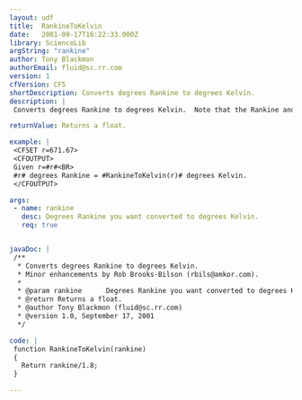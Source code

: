 ```yaml
---
layout: udf
title:  RankineToKelvin
date:   2001-09-17T16:22:33.000Z
library: ScienceLib
argString: "rankine"
author: Tony Blackmon
authorEmail: fluid@sc.rr.com
version: 1
cfVersion: CF5
shortDescription: Converts degrees Rankine to degrees Kelvin.
description: |
 Converts degrees Rankine to degrees Kelvin.  Note that the Rankine and Kelvin temperature scales have an absolute zero (negative Rankine and Kelvin temperatures do not exist).  If a temperature below 0 Rankine (absolute 0) is passed, the funciton will return an invalid result.

returnValue: Returns a float.

example: |
 <CFSET r=671.67>
 <CFOUTPUT>
 Given r=#r#<BR>
 #r# degrees Rankine = #RankineToKelvin(r)# degrees Kelvin.
 </CFOUTPUT>

args:
 - name: rankine
   desc: Degrees Rankine you want converted to degrees Kelvin.
   req: true


javaDoc: |
 /**
  * Converts degrees Rankine to degrees Kelvin.
  * Minor enhancements by Rob Brooks-Bilson (rbils@amkor.com).
  * 
  * @param rankine      Degrees Rankine you want converted to degrees Kelvin. 
  * @return Returns a float. 
  * @author Tony Blackmon (fluid@sc.rr.com) 
  * @version 1.0, September 17, 2001 
  */

code: |
 function RankineToKelvin(rankine)
 {
   Return rankine/1.8;
 }

---
```


